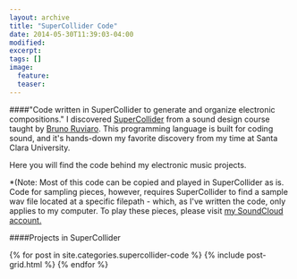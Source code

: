 ```yaml
---
layout: archive
title: "SuperCollider Code"
date: 2014-05-30T11:39:03-04:00
modified:
excerpt: 
tags: []
image:
  feature:
  teaser:
---
```

####"Code written in SuperCollider to generate and organize electronic compositions."
I discovered [SuperCollider](http://supercollider.github.io) from a sound design course taught by [Bruno Ruviaro](http://www.brunoruviaro.com).  This programming language is built for coding sound, and it's hands-down my favorite discovery from my time at Santa Clara University.  

Here you will find the code behind my electronic music projects.  

*(Note: Most of this code can be copied and played in SuperCollider as is.  Code for sampling pieces, however, requires SuperCollider to find a sample wav file located at a specific filepath - which, as I've written the code, only applies to my computer.  To play these pieces, please visit [my SoundCloud account.](https://soundcloud.com/capybarrage-reilly)

####Projects in SuperCollider
<div class="tiles">
{% for post in site.categories.supercollider-code %}
  {% include post-grid.html %}
{% endfor %}
</div><!-- /.tiles -->
